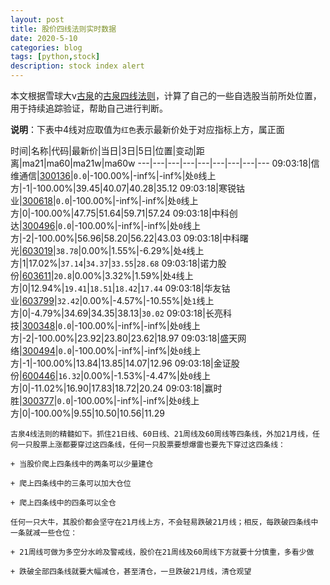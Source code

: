 ```yaml
---
layout: post
title: 股价四线法则实时数据
date: 2020-5-10
categories: blog
tags: [python,stock]
description: stock index alert
---
```



本文根据雪球大v[古泉](https://xueqiu.com/u/7148646888)的[古泉四线法则](https://xueqiu.com/7148646888/130498192)，计算了自己的一些自选股当前所处位置，用于持续追踪验证，帮助自己进行判断。

**说明**：下表中4线对应取值为`红色`表示最新价处于对应指标上方，属正面

时间|名称|代码|最新价|当日|3日|5日|位置|变动|距离|ma21|ma60|ma21w|ma60w
---|---|---|---|---|---|---|---|---
09:03:18|信维通信|[300136](https://xueqiu.com/S/SZ300136)|`0.0`|-100.00%|-inf%|-inf%|处`0`线上方|-1|-100.00%|39.45|40.07|40.28|35.12
09:03:18|寒锐钴业|[300618](https://xueqiu.com/S/SZ300618)|`0.0`|-100.00%|-inf%|-inf%|处`0`线上方|0|-100.00%|47.75|51.64|59.71|57.24
09:03:18|中科创达|[300496](https://xueqiu.com/S/SZ300496)|`0.0`|-100.00%|-inf%|-inf%|处`0`线上方|-2|-100.00%|56.96|58.20|56.22|43.03
09:03:18|中科曙光|[603019](https://xueqiu.com/S/SH603019)|`38.78`|0.00%|1.55%|-6.29%|处`4`线上方|1|17.02%|`37.14`|`34.37`|`33.55`|`28.68`
09:03:18|诺力股份|[603611](https://xueqiu.com/S/SH603611)|`20.8`|0.00%|3.32%|1.59%|处`4`线上方|0|12.94%|`19.41`|`18.51`|`18.42`|`17.44`
09:03:18|华友钴业|[603799](https://xueqiu.com/S/SH603799)|`32.42`|0.00%|-4.57%|-10.55%|处`1`线上方|0|-4.79%|34.69|34.35|38.13|`30.02`
09:03:18|长亮科技|[300348](https://xueqiu.com/S/SZ300348)|`0.0`|-100.00%|-inf%|-inf%|处`0`线上方|-2|-100.00%|23.92|23.80|23.62|18.97
09:03:18|盛天网络|[300494](https://xueqiu.com/S/SZ300494)|`0.0`|-100.00%|-inf%|-inf%|处`0`线上方|-1|-100.00%|13.84|13.85|14.07|12.96
09:03:18|金证股份|[600446](https://xueqiu.com/S/SH600446)|`16.32`|0.00%|-1.53%|-4.47%|处`0`线上方|0|-11.02%|16.90|17.83|18.72|20.24
09:03:18|赢时胜|[300377](https://xueqiu.com/S/SZ300377)|`0.0`|-100.00%|-inf%|-inf%|处`0`线上方|0|-100.00%|9.55|10.50|10.56|11.29

```
古泉4线法则的精髓如下。抓住21日线、60日线、21周线及60周线等四条线，外加21月线，任何一只股票上涨都要穿过这四条线，任何一只股票要想爆雷也要先下穿过这四条线：

+ 当股价爬上四条线中的两条可以少量建仓

+ 爬上四条线中的三条可以加大仓位

+ 爬上四条线中的四条可以全仓

任何一只大牛，其股价都会坚守在21月线上方，不会轻易跌破21月线；相反，每跌破四条线中一条就减一些仓位：

+ 21周线可做为多空分水岭及警戒线，股价在21周线及60周线下方就要十分慎重，多看少做

+ 跌破全部四条线就要大幅减仓，甚至清仓，一旦跌破21月线，清仓观望
```